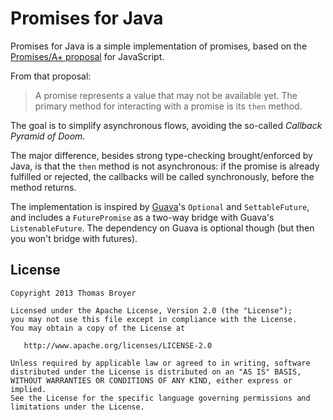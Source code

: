 Promises for Java
=================

Promises for Java is a simple implementation of promises, based on the
[Promises/A+ proposal](http://promises-aplus.github.com/promises-spec/) for JavaScript.

From that proposal:
> A promise represents a value that may not be available yet. The primary method for interacting with a promise is its `then` method.

The goal is to simplify asynchronous flows, avoiding the so-called _Callback Pyramid of Doom_.

The major difference, besides strong type-checking brought/enforced by Java, is that the `then` method is not asynchronous: if the promise is already fulfilled or rejected, the callbacks will be called synchronously, before the method returns.

The implementation is inspired by [Guava](http://code.google.com/p/guava-libraries/)'s
`Optional` and `SettableFuture`, and includes a `FuturePromise` as a two-way bridge with Guava's `ListenableFuture`. The dependency on Guava is optional though (but then you won't bridge with futures).

License
-------

    Copyright 2013 Thomas Broyer

    Licensed under the Apache License, Version 2.0 (the "License");
    you may not use this file except in compliance with the License.
    You may obtain a copy of the License at

       http://www.apache.org/licenses/LICENSE-2.0

    Unless required by applicable law or agreed to in writing, software
    distributed under the License is distributed on an "AS IS" BASIS,
    WITHOUT WARRANTIES OR CONDITIONS OF ANY KIND, either express or implied.
    See the License for the specific language governing permissions and
    limitations under the License.
